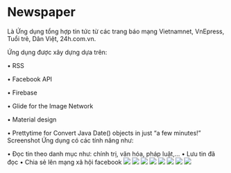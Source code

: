 # Newspaper
Là Ứng dụng tổng hợp tin tức từ các trang báo mạng Vietnamnet, VnEpress, Tuổi trẻ, Dân Việt, 24h.com.vn.

Ứng dụng được xây dựng dựa trên:

• RSS

• Facebook API

• Firebase

• Glide for the Image Network

• Material design

• Prettytime for Convert Java Date() objects in just “a few minutes!”
Screenshot
Ứng dụng có các tính năng như:

• Đọc tin theo danh mục như: chính trị, văn hóa, pháp luật,...
• Lưu tin đã đọc
• Chia sẻ lên mạng xã hội facebook
<img src="https://github.com/hoangnv1997/News-Android-App/blob/master/Screenshot-NewsApp_1.PNG">
<img src="https://github.com/hoangnv1997/News-Android-App/blob/master/Screenshot-NewsApp_2.PNG">
<img src="https://github.com/hoangnv1997/News-Android-App/blob/master/Screenshot-NewsApp_3.PNG">
<img src="https://github.com/hoangnv1997/News-Android-App/blob/master/Screenshot-NewsApp_4.PNG">
<img src="https://github.com/hoangnv1997/News-Android-App/blob/master/Screenshot-NewsApp_5.PNG">
<img src="https://github.com/hoangnv1997/News-Android-App/blob/master/Screenshot-NewsApp_6.PNG">
<img src="https://github.com/hoangnv1997/News-Android-App/blob/master/Screenshot-NewsApp_7.PNG">
<img src="https://github.com/hoangnv1997/News-Android-App/blob/master/Screenshot-NewsApp_8.PNG">
